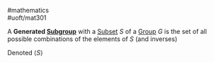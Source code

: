 #mathematics  
#uoft/mat301 

A **Generated [Subgroup](Subgroup.md)** with a [Subset](Subset) $S$ of a [Group](Group.md) $G$ is the set of all possible combinations of the elements of $S$ (and inverses)

Denoted $\langle S\rangle$